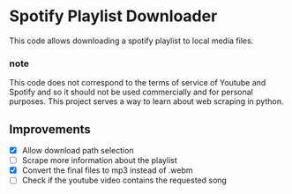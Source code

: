 # Spotify Playlist Downloader

This code allows downloading a spotify playlist to local media files.

### note

This code does not correspond to the terms of service of Youtube and Spotify and so it should not be used commercially and for personal purposes. This project serves a way to learn about web scraping in python.

## Improvements

-   [x] Allow download path selection
-   [ ] Scrape more information about the playlist
-   [x] Convert the final files to mp3 instead of .webm
-   [ ] Check if the youtube video contains the requested song
